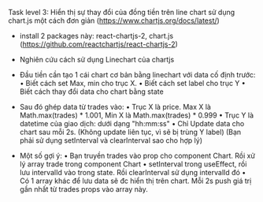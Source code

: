 Task level 3: Hiển thị sự thay đổi của đồng tiền trên line chart sử dụng chart.js một cách đơn giản (https://www.chartjs.org/docs/latest/)
- install 2 packages này: react-chartjs-2, chart.js  (https://github.com/reactchartjs/react-chartjs-2)
- Nghiên cứu cách sử dụng Linechart của chartjs
- Đầu tiền cần tạo 1 cái chart cơ bản bằng linechart với data cố định trước:
  • Biết cách set Max, min cho trục X.
  • Biết cách set label cho trục Y
  • Biết cách thay đổi data cho chart bằng state
- Sau đó ghép data từ trades vào:
  • Trục X là price. Max X là Math.max(trades) * 1.001, Min X là  Math.max(trades) * 0.999
  • Trục Y là datetime của giao dịch: dưới dạng "hh:mm:ss"
  • Chỉ Update data cho chart sau mỗi 2s. (Không update liên tục, vì sẽ bị trùng Y label) (Bạn phải sử dụng setInterval và clearInterval sao cho hợp lý)

- Một số gợi ý:
  • Bạn truyền trades vào prop cho component Chart. Rồi xử lý array trade trong component Chart
  • setInterval trong useEffect, rồi lưu intervalId vào trong state. Rồi clearInterval sử dụng intervalId đó
  • Có 1 array khác để lưu  data sẽ đc hiển thị trên chart. Mỗi 2s push giá trị gần nhất từ trades props vào array này.
